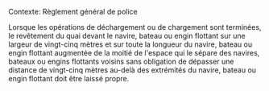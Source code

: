 Contexte: Règlement général de police

Lorsque les opérations de déchargement ou de chargement sont terminées, le revêtement du quai devant le navire, bateau ou engin flottant sur une largeur de vingt-cinq mètres et sur toute la longueur du navire, bateau ou engin flottant augmentée de la moitié de l'espace qui le sépare des navires, bateaux ou engins flottants voisins sans obligation de dépasser une distance de vingt-cinq mètres au-delà des extrémités du navire, bateau ou engin flottant doit être laissé propre.